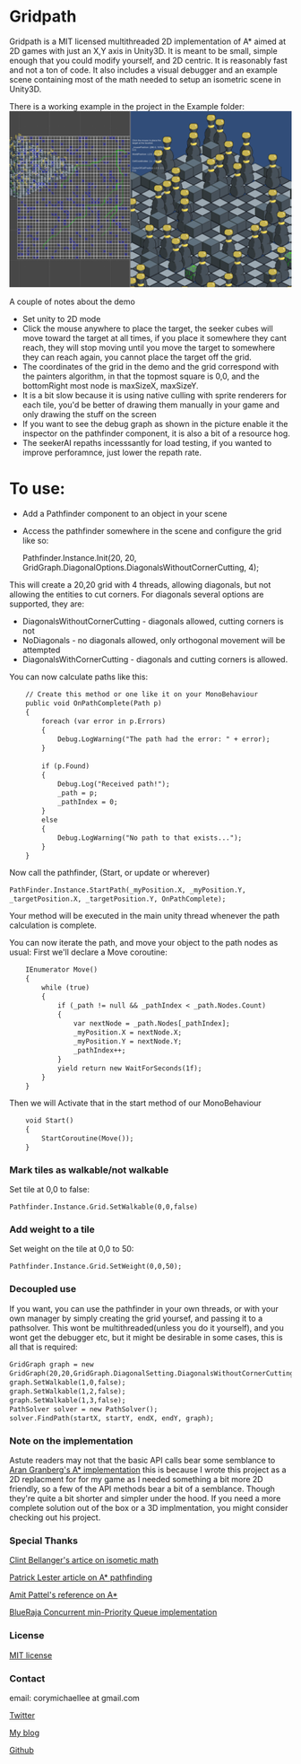 ﻿# Gridpath

Gridpath is a MIT licensed multithreaded 2D implementation of A* aimed at 2D games with just an X,Y axis in Unity3D. It is meant to be small, simple enough that you could modify yourself, and 2D centric.  It is reasonably fast and not a ton of code.  It also includes a visual debugger and an example scene containing most of the math needed to setup an isometric scene in Unity3D.

There is a working example in the project in the Example folder:
![link to demo](Example/demo.png)

A couple of notes about the demo
- Set unity to 2D mode
- Click the mouse anywhere to place the target, the seeker cubes will move toward the target at all times, if you place it somewhere they cant reach, they will stop moving until you move the target to somewhere they can reach again, you cannot place the target off the grid.
- The coordinates of the grid in the demo and the grid correspond with the painters algorithm, in that the topmost square is 0,0, and the bottomRight most node is maxSizeX, maxSizeY.
- It is a bit slow because it is using native culling with sprite renderers for each tile, you'd be better of drawing them manually in your game and only drawing the stuff on the screen
- If you want to see the debug graph as shown in the picture enable it the inspector on the pathfinder component, it is also a bit of a resource hog.
- The seekerAI repaths incesssantly for load testing, if you wanted to improve perforamnce, just lower the repath rate.

# To use:

  - Add a Pathfinder component to an object in your scene
  - Access the pathfinder somewhere in the scene and configure the grid like so:


    Pathfinder.Instance.Init(20, 20, GridGraph.DiagonalOptions.DiagonalsWithoutCornerCutting, 4);
    
    
This will create a 20,20 grid with 4 threads, allowing diagonals, but not allowing the entities to cut corners.  For diagonals several options are supported, they are: 

- DiagonalsWithoutCornerCutting - diagonals allowed, cutting corners is not
- NoDiagonals - no diagonals allowed, only orthogonal movement will be attempted
- DiagonalsWithCornerCutting - diagonals and cutting corners is allowed.
    
You can now calculate paths like this:
    
        // Create this method or one like it on your MonoBehaviour
        public void OnPathComplete(Path p)
        {
            foreach (var error in p.Errors)
            {
                Debug.LogWarning("The path had the error: " + error);
            }

            if (p.Found)
            {
                Debug.Log("Received path!");
                _path = p;
                _pathIndex = 0;
            }
            else
            {
                Debug.LogWarning("No path to that exists...");
            }
        }

Now call the pathfinder,  (Start, or update or wherever)
    
    PathFinder.Instance.StartPath(_myPosition.X, _myPosition.Y, _targetPosition.X, _targetPosition.Y, OnPathComplete);
    
Your method will be executed in the main unity thread whenever the path calculation is complete.

You can now iterate the path, and move your object to the path nodes as usual:
First we'll declare a Move coroutine:

        IEnumerator Move()
        {
            while (true)
            {
                if (_path != null && _pathIndex < _path.Nodes.Count)
                {
                    var nextNode = _path.Nodes[_pathIndex];
                    _myPosition.X = nextNode.X;
                    _myPosition.Y = nextNode.Y;
                    _pathIndex++;
                }
                yield return new WaitForSeconds(1f);
            }
        }
        
Then we will Activate that in the start method of our MonoBehaviour

        void Start()
        {
            StartCoroutine(Move());
        }

### Mark tiles as walkable/not walkable
Set tile at 0,0 to false:

    Pathfinder.Instance.Grid.SetWalkable(0,0,false) 

### Add weight to a tile
Set weight on the tile at 0,0 to 50:
    
    Pathfinder.Instance.Grid.SetWeight(0,0,50); 


### Decoupled use
If you want, you can use the pathfinder in your own threads, or with your own manager by simply creating the grid yoursef, and passing it to a pathsolver.  This wont be multithreaded(unless you do it yourself), and you wont get the debugger etc, but it might be desirable in some cases, this is all that is required:


    GridGraph graph = new GridGraph(20,20,GridGraph.DiagonalSetting.DiagonalsWithoutCornerCutting);
    graph.SetWalkable(1,0,false);
    graph.SetWalkable(1,2,false); 
    graph.SetWalkable(1,3,false); 
    PathSolver solver = new PathSolver();
    solver.FindPath(startX, startY, endX, endY, graph);

### Note on the implementation

Astute readers may not that the basic API calls bear some semblance to 
[Aran Granberg's A* implementation](https://arongranberg.com/astar/) this is because I wrote this project as a 2D replacment for for my game as I needed something a bit more 2D friendly, so a few of the API methods bear a bit of a semblance. Though they're quite a bit shorter and simpler under the hood. If you need a more complete solution out of the box or a 3D implmentation, you might consider checking out his project.
    
### Special Thanks

[Clint Bellanger's artice on isometic math](http://clintbellanger.net/articles/isometric_math)

[Patrick Lester article on A* pathfinding](http://www.policyalmanac.org/games/aStarTutorial.htm)

[Amit Pattel's reference on A*](http://www-cs-students.stanford.edu/~amitp/gameprog.html#Paths)

[BlueRaja Concurrent min-Priority Queue implementation](https://github.com/BlueRaja/High-Speed-Priority-Queue-for-C-Sharp)

### License
    
[MIT license](LICENSE.md)

### Contact

email: 
corymichaellee at gmail.com

[Twitter](https://twitter.com/coryleeio)

[My blog](http://corylee.io)

[Github](https://github.com/coryleeio)

